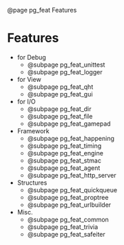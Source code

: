 ﻿@page pg_feat Features

# Features

- for Debug
	- @subpage pg_feat_unittest
	- @subpage pg_feat_logger
- for View
	- @subpage pg_feat_qht
	- @subpage pg_feat_gui
- for I/O
	- @subpage pg_feat_dir
	- @subpage pg_feat_file
	- @subpage pg_feat_gamepad
- Framework
	- @subpage pg_feat_happening
	- @subpage pg_feat_timing
	- @subpage pg_feat_engine
	- @subpage pg_feat_stmac
	- @subpage pg_feat_agent
	- @subpage pg_feat_http_server
- Structures
	- @subpage pg_feat_quickqueue
	- @subpage pg_feat_proptree
	- @subpage pg_feat_urlbuilder
- Misc.
	- @subpage pg_feat_common
	- @subpage pg_feat_trivia
	- @subpage pg_feat_safeiter
